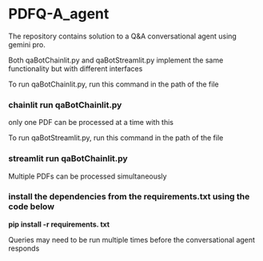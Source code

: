 # PDFQ-A_agent
The repository contains solution to a Q&A conversational agent using gemini pro.

Both qaBotChainlit.py and qaBotStreamlit.py implement the same functionality but with different interfaces 

To run qaBotChainlit.py, run this command in the path of the file

### chainlit run qaBotChainlit.py

only one PDF can be processed at a time with this

To run qaBotStreamlit.py, run this command in the path of the file

### streamlit run qaBotChainlit.py

Multiple PDFs can be processed simultaneously

### install the dependencies from the requirements.txt using the code below

**pip install -r requirements. txt**

Queries may need to be run multiple times before the conversational agent responds
